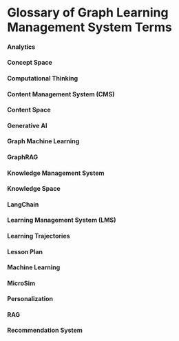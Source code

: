 # Glossary of Graph Learning Management System Terms

#### Analytics

#### Concept Space

#### Computational Thinking

#### Content Management System (CMS)

#### Content Space

#### Generative AI

#### Graph Machine Learning

#### GraphRAG

#### Knowledge Management System

#### Knowledge Space

#### LangChain

#### Learning Management System (LMS)

#### Learning Trajectories

#### Lesson Plan

#### Machine Learning

#### MicroSim

#### Personalization

#### RAG

#### Recommendation System
